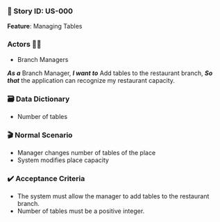 ### 🧠 Story ID: US-000

**Feature**: Managing Tables

### Actors 🧑‍💻

- Branch Managers

***As a*** Branch Manager,
***I want to*** Add tables to the restaurant branch,
 ***So that*** the application can recognize my restaurant capacity.

### 🗃️ Data Dictionary

- Number of tables

### 🎬 Normal Scenario

- Manager changes number of tables of the place
- System modifies place capacity

### ✔️ Acceptance Criteria

- The system must allow the manager to add tables to the restaurant branch.
- Number of tables must be a positive integer.